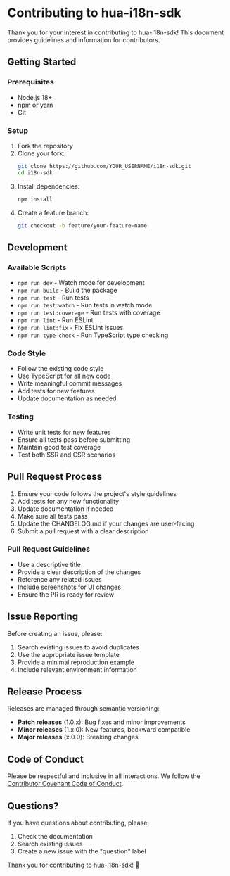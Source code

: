 # Contributing to hua-i18n-sdk

Thank you for your interest in contributing to hua-i18n-sdk! This document provides guidelines and information for contributors.

## Getting Started

### Prerequisites

- Node.js 18+ 
- npm or yarn
- Git

### Setup

1. Fork the repository
2. Clone your fork:
   ```bash
   git clone https://github.com/YOUR_USERNAME/i18n-sdk.git
   cd i18n-sdk
   ```
3. Install dependencies:
   ```bash
   npm install
   ```
4. Create a feature branch:
   ```bash
   git checkout -b feature/your-feature-name
   ```

## Development

### Available Scripts

- `npm run dev` - Watch mode for development
- `npm run build` - Build the package
- `npm run test` - Run tests
- `npm run test:watch` - Run tests in watch mode
- `npm run test:coverage` - Run tests with coverage
- `npm run lint` - Run ESLint
- `npm run lint:fix` - Fix ESLint issues
- `npm run type-check` - Run TypeScript type checking

### Code Style

- Follow the existing code style
- Use TypeScript for all new code
- Write meaningful commit messages
- Add tests for new features
- Update documentation as needed

### Testing

- Write unit tests for new features
- Ensure all tests pass before submitting
- Maintain good test coverage
- Test both SSR and CSR scenarios

## Pull Request Process

1. Ensure your code follows the project's style guidelines
2. Add tests for any new functionality
3. Update documentation if needed
4. Make sure all tests pass
5. Update the CHANGELOG.md if your changes are user-facing
6. Submit a pull request with a clear description

### Pull Request Guidelines

- Use a descriptive title
- Provide a clear description of the changes
- Reference any related issues
- Include screenshots for UI changes
- Ensure the PR is ready for review

## Issue Reporting

Before creating an issue, please:

1. Search existing issues to avoid duplicates
2. Use the appropriate issue template
3. Provide a minimal reproduction example
4. Include relevant environment information

## Release Process

Releases are managed through semantic versioning:

- **Patch releases** (1.0.x): Bug fixes and minor improvements
- **Minor releases** (1.x.0): New features, backward compatible
- **Major releases** (x.0.0): Breaking changes

## Code of Conduct

Please be respectful and inclusive in all interactions. We follow the [Contributor Covenant Code of Conduct](CODE_OF_CONDUCT.md).

## Questions?

If you have questions about contributing, please:

1. Check the documentation
2. Search existing issues
3. Create a new issue with the "question" label

Thank you for contributing to hua-i18n-sdk! 🎉
